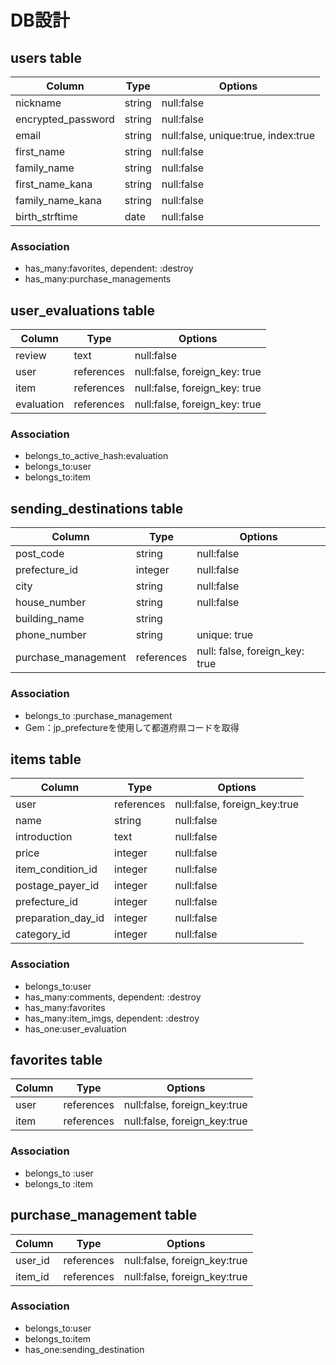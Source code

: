 # DB設計

## users table

| Column             | Type   | Options                              |
|--------------------|--------|--------------------------------------|
| nickname           | string | null:false                           |
| encrypted_password | string | null:false                           |
| email              | string | null:false, unique:true, index:true  |
| first_name         | string | null:false                           |
| family_name        | string | null:false                           |
| first_name_kana    | string | null:false                           |
| family_name_kana   | string | null:false                           |
| birth_strftime     | date   | null:false                           |

### Association

* has_many:favorites, dependent: :destroy
* has_many:purchase_managements

 ## user_evaluations table

| Column     | Type       | Options                       |
|------------|------------|-------------------------------|
| review     | text       | null:false                    |
| user       | references | null:false, foreign_key: true |
| item       | references | null:false, foreign_key: true |
| evaluation | references | null:false, foreign_key: true |

### Association

* belongs_to_active_hash:evaluation
* belongs_to:user
* belongs_to:item

 ## sending_destinations table

| Column                       | Type       | Options                        |
|------------------------------|------------|--------------------------------|
| post_code                    | string     | null:false                     |
| prefecture_id                | integer    | null:false                     |
| city                         | string     | null:false                     |
| house_number                 | string     | null:false                     |
| building_name                | string     |                                |
| phone_number                 | string     | unique: true                   |
| purchase_management          | references | null: false, foreign_key: true |

### Association

* belongs_to :purchase_management
* Gem：jp_prefectureを使用して都道府県コードを取得

 ## items table

| Column             | Type       | Options                      |
|--------------------|------------|------------------------------|
| user               | references | null:false, foreign_key:true |
| name               | string     | null:false                   |
| introduction       | text       | null:false                   |
| price              | integer    | null:false                   |
| item_condition_id  | integer    | null:false                   |
| postage_payer_id   | integer    | null:false                   |
| prefecture_id      | integer    | null:false                   |
| preparation_day_id | integer    | null:false                   |
| category_id        | integer    | null:false                   |

### Association
* belongs_to:user
* has_many:comments, dependent: :destroy
* has_many:favorites
* has_many:item_imgs, dependent: :destroy
* has_one:user_evaluation

 ## favorites table


| Column | Type       | Options                      |
|--------|------------|------------------------------|
| user   | references | null:false, foreign_key:true |
| item   | references | null:false, foreign_key:true |

### Association

* belongs_to :user
* belongs_to :item

 ## purchase_management table

| Column  | Type       | Options                      |
|---------|------------|------------------------------|
| user_id | references | null:false, foreign_key:true |
| item_id | references | null:false, foreign_key:true |


### Association

* belongs_to:user
* belongs_to:item
* has_one:sending_destination
